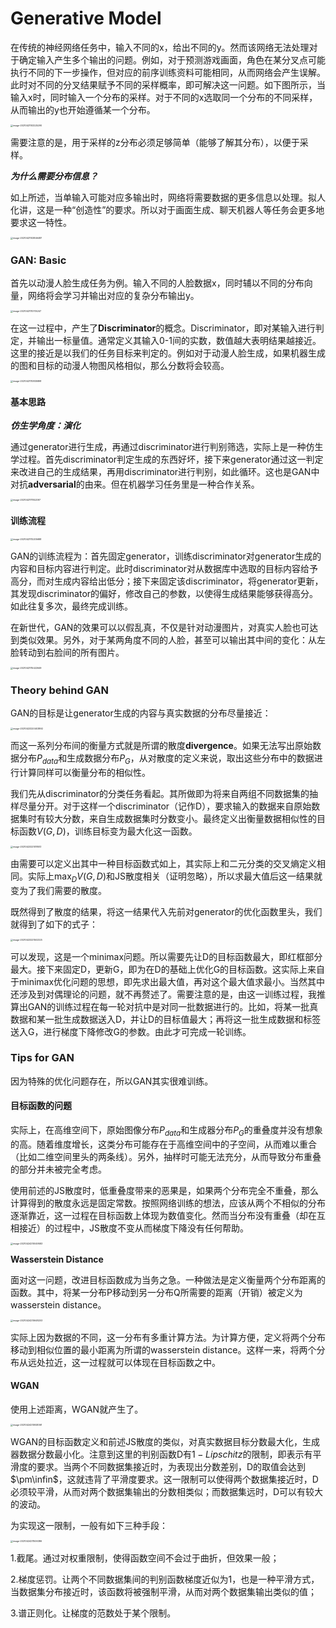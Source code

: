 # Generative Model

在传统的神经网络任务中，输入不同的x，给出不同的y。然而该网络无法处理对于确定输入产生多个输出的问题。例如，对于预测游戏画面，角色在某分叉点可能执行不同的下一步操作，但对应的前序训练资料可能相同，从而网络会产生误解。此时对不同的分叉结果赋予不同的采样概率，即可解决这一问题。如下图所示，当输入x时，同时输入一个分布的采样。对于不同的x选取同一个分布的不同采样，从而输出的y也开始遵循某一个分布。

<img src="image-20210421103225290.png" alt="image-20210421103225290" style="zoom:25%;" />

需要注意的是，用于采样的z分布必须足够简单（能够了解其分布），以便于采样。

***为什么需要分布信息？***

如上所述，当单输入可能对应多输出时，网络将需要数据的更多信息以处理。拟人化讲，这是一种“创造性”的要求。所以对于画面生成、聊天机器人等任务会更多地要求这一特性。

<img src="image-20210421103846487.png" alt="image-20210421103846487" style="zoom:25%;" />

### GAN: Basic

首先以动漫人脸生成任务为例。输入不同的人脸数据x，同时辅以不同的分布向量，网络将会学习并输出对应的复杂分布输出y。

<img src="image-20210421110705247.png" alt="image-20210421110705247" style="zoom:25%;" />

在这一过程中，产生了**Discriminator**的概念。Discriminator，即对某输入进行判定，并输出一标量值。通常定义其输入0-1间的实数，数值越大表明结果越接近。这里的接近是以我们的任务目标来判定的。例如对于动漫人脸生成，如果机器生成的图和目标的动漫人物图风格相似，那么分数将会较高。

<img src="image-20210421110835898.png" alt="image-20210421110835898" style="zoom:25%;" />

#### 基本思路

***仿生学角度：演化***

通过generator进行生成，再通过discriminator进行判别筛选，实际上是一种仿生学过程。首先discriminator判定生成的东西好坏，接下来generator通过这一判定来改进自己的生成结果，再用discriminator进行判别，如此循环。这也是GAN中对抗**adversarial**的由来。但在机器学习任务里是一种合作关系。

<img src="image-20210421111142097.png" alt="image-20210421111142097" style="zoom:25%;" />

#### 训练流程

<img src="image-20210421112205688.png" alt="image-20210421112205688" style="zoom:25%;" />

GAN的训练流程为：首先固定generator，训练discriminator对generator生成的内容和目标内容进行判定。此时discriminator对从数据库中选取的目标内容给予高分，而对生成内容给出低分；接下来固定该discriminator，将generator更新，其发现discriminator的偏好，修改自己的参数，以使得生成结果能够获得高分。如此往复多次，最终完成训练。

在新世代，GAN的效果可以以假乱真，不仅是针对动漫图片，对真实人脸也可达到类似效果。另外，对于某两角度不同的人脸，甚至可以输出其中间的变化：从左脸转动到右脸间的所有图片。

<img src="image-20210421115422649.png" alt="image-20210421115422649" style="zoom:25%;" />

### Theory behind GAN

GAN的目标是让generator生成的内容与真实数据的分布尽量接近：

<img src="image-20210423220403892.png" alt="image-20210423220403892" style="zoom:25%;" />

而这一系列分布间的衡量方式就是所谓的散度**divergence**。如果无法写出原始数据分布$P_{data}$和生成数据分布$P_G$，从对散度的定义来说，取出这些分布中的数据进行计算同样可以衡量分布的相似性。

我们先从discriminator的分类任务看起。其所做即为将来自两组不同数据集的抽样尽量分开。对于这样一个discriminator（记作D），要求输入的数据来自原始数据集时有较大分数，来自生成数据集时分数变小。最终定义出衡量数据相似性的目标函数$V(G, D)$，训练目标变为最大化这一函数。

<img src="image-20210423221018513.png" alt="image-20210423221018513" style="zoom:25%;" />

由需要可以定义出其中一种目标函数式如上，其实际上和二元分类的交叉熵定义相同。实际上$\max_DV(G, D)$和JS散度相关（证明忽略），所以求最大值后这一结果就变为了我们需要的散度。

既然得到了散度的结果，将这一结果代入先前对generator的优化函数里头，我们就得到了如下的式子：

<img src="image-20210423221502325.png" alt="image-20210423221502325" style="zoom:25%;" />

可以发现，这是一个minimax问题。所以需要先让D的目标函数最大，即红框部分最大。接下来固定D，更新G，即为在D的基础上优化G的目标函数。这实际上来自于minimax优化问题的思想，即先求出最大值，再对这个最大值求最小。当然其中还涉及到对偶理论的问题，就不再赘述了。需要注意的是，由这一训练过程，我推算出GAN的训练过程在每一轮对抗中是对同一批数据进行的。比如，将某一批真数据和某一批生成数据送入D，并让D的目标值最大；再将这一批生成数据和标签送入G，进行梯度下降修改G的参数。由此才可完成一轮训练。

### Tips for GAN

因为特殊的优化问题存在，所以GAN其实很难训练。

#### 目标函数的问题

实际上，在高维空间下，原始图像分布$P_{data}$和生成器分布$P_G$的重叠度并没有想象的高。随着维度增长，这类分布可能存在于高维空间中的子空间，从而难以重合（比如二维空间里头的两条线）。另外，抽样时可能无法充分，从而导致分布重叠的部分并未被完全考虑。

使用前述的JS散度时，低重叠度带来的恶果是，如果两个分布完全不重叠，那么计算得到的散度永远是固定常数。按照网络训练的想法，应该从两个不相似的分布逐渐靠近，这一过程在目标函数上体现为数值变化。然而当分布没有重叠（却在互相接近）的过程中，JS散度不变从而梯度下降没有任何帮助。

<img src="image-20210424210049583.png" alt="image-20210424210049583" style="zoom:25%;" />

**Wasserstein Distance**

面对这一问题，改进目标函数成为当务之急。一种做法是定义衡量两个分布距离的函数。其中，将某一分布P移动到另一分布Q所需要的距离（开销）被定义为wasserstein distance。

<img src="image-20210424210648203.png" alt="image-20210424210648203" style="zoom:25%;" />

实际上因为数据的不同，这一分布有多重计算方法。为计算方便，定义将两个分布移动到相似位置的最小距离为所谓的wasserstein distance。这样一来，将两个分布从远处拉近，这一过程就可以体现在目标函数之中。

#### WGAN

使用上述距离，WGAN就产生了。

<img src="image-20210424210928361.png" alt="image-20210424210928361" style="zoom:25%;" />

WGAN的目标函数定义和前述JS散度的类似，对真实数据目标分数最大化，生成器数据分数最小化。注意到这里的判别函数D有$1-Lipschitz$的限制，即表示有平滑度的要求。当两个不同数据集接近时，为表现出分数差别，D的取值会达到$\pm\infin$，这就违背了平滑度要求。这一限制可以使得两个数据集接近时，D必须较平滑，从而对两个数据集输出的分数相类似；而数据集远时，D可以有较大的波动。

为实现这一限制，一般有如下三种手段：

<img src="image-20210424211506386.png" alt="image-20210424211506386" style="zoom:25%;" />

1.截尾。通过对权重限制，使得函数空间不会过于曲折，但效果一般；

2.梯度惩罚。让两个不同数据集间的判别函数梯度近似为1，也是一种平滑方式，当数据集分布接近时，该函数将被强制平滑，从而对两个数据集输出类似的值；

3.谱正则化。让梯度的范数处于某个限制。